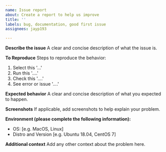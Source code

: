 ```yaml
---
name: Issue report
about: Create a report to help us improve
title: ''
labels: bug, documentation, good first issue
assignees: jayp193

---
```


**Describe the issue**
A clear and concise description of what the issue is.

**To Reproduce**
Steps to reproduce the behavior:
1. Select this '...'
2. Run this '....'
3. Check this '....'
4. See error or issue '....'

**Expected behavior**
A clear and concise description of what you expected to happen.

**Screenshots**
If applicable, add screenshots to help explain your problem.

**Environment (please complete the following information):**
 - OS: [e.g. MacOS, Linux]
 - Distro and Version [e.g. Ubuntu 18.04, CentOS 7]

**Additional context**
Add any other context about the problem here.
